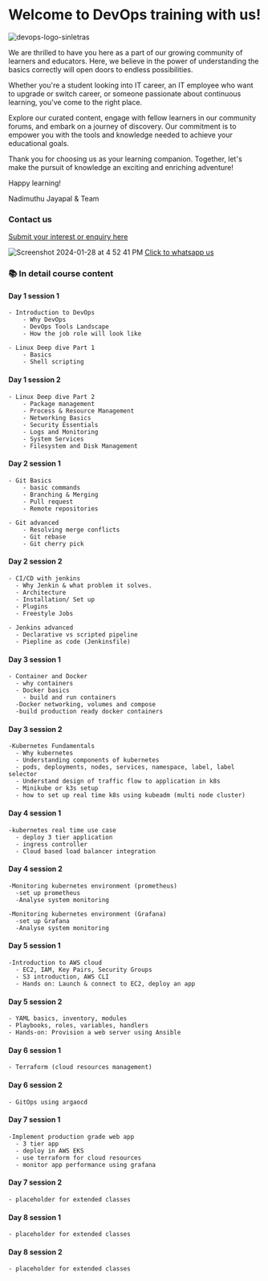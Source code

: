 
# Welcome to DevOps training with us!

![devops-logo-sinletras](https://github.com/user-attachments/assets/7979f9d9-098c-49d9-82a6-03bc0d864e2b)

We are thrilled to have you here as a part of our growing community of learners and educators. Here, we believe in the power of understanding the basics correctly will open doors to endless possibilities.

Whether you're a student looking into IT career, an IT employee who want to upgrade or switch career, or someone passionate about continuous learning, you've come to the right place. 

Explore our curated content, engage with fellow learners in our community forums, and embark on a journey of discovery. Our commitment is to empower you with the tools and knowledge needed to achieve your educational goals.

Thank you for choosing us as your learning companion. Together, let's make the pursuit of knowledge an exciting and enriching adventure!

Happy learning!

Nadimuthu Jayapal & Team

### Contact us

[Submit your interest or enquiry here](https://naditraining.aidaform.com/registration)

![Screenshot 2024-01-28 at 4 52 41 PM](https://github.com/naditraining/naditraining.github.io/assets/157560787/5cc07fbc-7b17-4c84-be88-72bf92ba5d8a) [Click to whatsapp us](https://wa.me/919095119073)

### 📚 In detail course content

#### Day 1 session 1

    - Introduction to DevOps
        - Why DevOps
        - DevOps Tools Landscape
        - How the job role will look like
        
    - Linux Deep dive Part 1
        - Basics
        - Shell scripting    

#### Day 1 session 2

    - Linux Deep dive Part 2
        - Package management
        - Process & Resource Management
        - Networking Basics
        - Security Essentials
        - Logs and Monitoring
        - System Services
        - Filesystem and Disk Management
         
#### Day 2 session 1
   
    - Git Basics
        - basic commands
        - Branching & Merging
        - Pull request  
        - Remote repositories
    
    - Git advanced
        - Resolving merge conflicts
        - Git rebase
        - Git cherry pick    
          
#### Day 2 session 2
    
    - CI/CD with jenkins
      - Why Jenkin & what problem it solves.
      - Architecture
      - Installation/ Set up 
      - Plugins 
      - Freestyle Jobs

    - Jenkins advanced  
      - Declarative vs scripted pipeline
      - Piepline as code (Jenkinsfile)
           
#### Day 3 session 1
 
    - Container and Docker
      - why containers
      - Docker basics
        - build and run containers
      -Docker networking, volumes and compose
      -build production ready docker containers

#### Day 3 session 2
     
    -Kubernetes Fundamentals
      - Why kubernetes
      - Understanding components of kubernetes
      - pods, deployments, nodes, services, namespace, label, label selector
      - Understand design of traffic flow to application in k8s
      - Minikube or k3s setup
      - how to set up real time k8s using kubeadm (multi node cluster)
    
#### Day 4 session 1
   
    -kubernetes real time use case
      - deploy 3 tier application 
      - ingress controller
      - Cloud based load balancer integration

#### Day 4 session 2
   
    -Monitoring kubernetes environment (prometheus)
      -set up prometheus 
      -Analyse system monitoring

    -Monitoring kubernetes environment (Grafana)
      -set up Grafana 
      -Analyse system monitoring

#### Day 5 session 1

    -Introduction to AWS cloud 
      - EC2, IAM, Key Pairs, Security Groups
      - S3 introduction, AWS CLI
      - Hands on: Launch & connect to EC2, deploy an app

#### Day 5 session 2

    - YAML basics, inventory, modules
    - Playbooks, roles, variables, handlers
    - Hands-on: Provision a web server using Ansible

#### Day 6 session 1
  
    - Terraform (cloud resources management)

#### Day 6 session 2
  
    - GitOps using argaocd

#### Day 7 session 1

    -Implement production grade web app
      - 3 tier app
      - deploy in AWS EKS
      - use terraform for cloud resources
      - monitor app performance using grafana

#### Day 7 session 2
    - placeholder for extended classes

#### Day 8 session 1
    - placeholder for extended classes  

#### Day 8 session 2
    - placeholder for extended classes  

